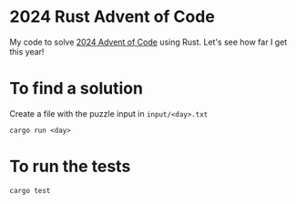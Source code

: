 # 2024 Rust Advent of Code

My code to solve [2024 Advent of Code](https://adventofcode.com/2024) using Rust. Let's see how far I get this year!

# To find a solution

Create a file with the puzzle input in `input/<day>.txt`

`cargo run <day>`

# To run the tests

`cargo test`
